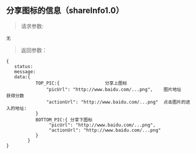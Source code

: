 分享图标的信息（shareInfo1.0）
-----------------------------
>请求参数:

    无
>返回参数：

	{
       status:
       message:
       data:{
               TOP_PIC:{                 分享上图标
                   "picUrl": "http://www.baidu.com/...png",    图片地址              获得分数
                   "actionUrl": "http://www.baidu.com/...png"  点击图片的进入的地址:
               }
               BOTTOM_PIC:{ 分享下图标
                    "picUrl": "http://www.baidu.com/...png",
                    "actionUrl": "http://www.baidu.com/...png"
               }
            }
	}
